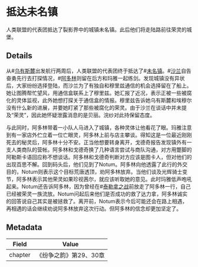 # 抵达未名镇
人类联盟的代表团抵达了裂影界中的城镇未名镇。此后他们将走陆路前往荣灵的城堡。

## Details
从#[乌有斯麓](locations/urithiru)出发航行两周后，人类联盟的代表团终于抵达了#[未名镇](locations/nameless)。#[沙兰](characters/shallan)自告奋勇先行去打探情况，#[阿多林](characters/adolin)则留在后方和玛雅一起练剑。发现城镇没有异状后，大家纷纷选择登陆，而沙兰为了有独自和穆里兹通信的机会选择留在了船上。她让图腾帮忙望风，用通信盒联系上了穆里兹。她汇报了近况，表示正被一些被腐化的灵体监视，此外她想打探关于通信盒的情报。穆里兹告诉她乌有斯麓和埃穆尔没有什么新的进展，并要她盯紧了那些被腐化的荣灵。由于沙兰在谈话中并未提及“荣灵”，因此她怀疑泄露消息的是贝丽。浣纱对此持保留态度。

与此同时，阿多林带着一小队人马进入了城镇，各种灵体让他看花了眼。玛雅注意到有一家店外伫立着一位亡眼灵，阿多林上前与店主攀谈。得知这是一位最近刚刚死去的秘灵后，阿多林十分不安。正当他想要转身离开，戈德奇报告发现镇外有一支人类商队的营帐。阿多林和戈德奇换了几种语言尝试与商队沟通，对方用蹩脚的阿勒斯卡语回应称不想谈话。阿多林和戈德奇判断对方应该是图卡人，但对他们的出现百思不解。回到码头后，他们见到了Notum。阿多林向他透露了此行的外交目的，Notum则表示这个目标荒唐透顶，劝阿多林放弃。当他们谈及光辉骑士变节，阿多林表示其他荣灵如果珍视茜尔，就应该听取她的意见。此时玛雅低声咆吼起来。Notum还告诉阿多林，因为曾经在#[泰勒拿之战](events/the-battle-of-thaylen-field)前放走了阿多林一行，自己已经被荣灵一族流放。Notum问起后来他们是否成功的救了达力拿，阿多林诚实的回答说自己其实是被拯救了。离开前，Notum表示今后可能还会在路上相遇，再相遇的话会继续劝说阿多林放弃这次行动。但阿多林的信念却更加坚定了。

## Metadata
| Field | Value |
| ----- | ----- |
| chapter | 《纷争之韵》第29、30章 |

